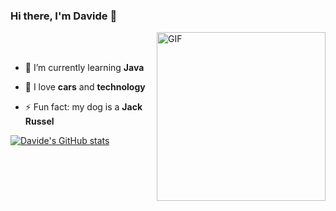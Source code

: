 
### Hi there, I'm Davide 👋
<img align="right" height="270px" alt="GIF" src="https://c.tenor.com/yA5R1AMuuBAAAAAC/car-drift.gif" style="max-width: 100%;">
<br>
<br>

  - 🔭 I’m currently learning **Java**   
 
  - 🌱 I love **cars** and **technology**         

  - ⚡ Fun fact: my dog is a **Jack Russel**


[![Davide's GitHub stats](https://github-readme-stats.vercel.app/api/top-langs/?username=DavideSaddi&layout=compact&theme=merko)](https://github.com/anuraghazra/github-readme-stats)

<!--
**DavideSaddi/DavideSaddi** is a ✨ _special_ ✨ repository because its `README.md` (this file) appears on your GitHub profile.

Here are some ideas to get you started:

- 🔭 I’m currently working on ...
- 🌱 I’m currently learning ...
- 🤔 I’m looking for help with ...
- 💬 Ask me about ...
- 📫 How to reach me: ...
- 😄 Pronouns: ...
- ⚡ Fun fact: ...
-->
